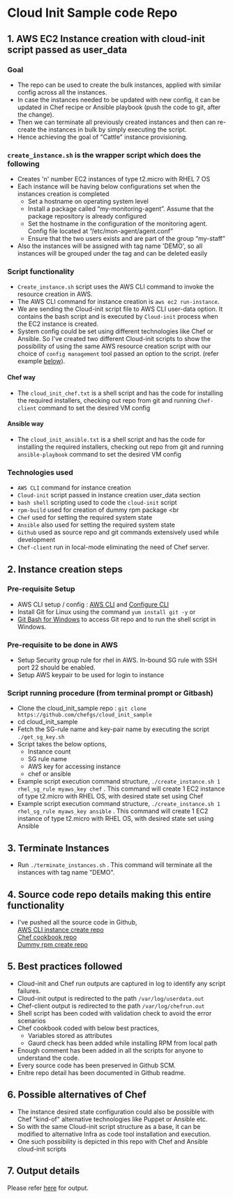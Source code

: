 # Cloud Init Sample code Repo
## 1. AWS EC2 Instance creation with cloud-init script passed as user_data 
### Goal
- The repo can be used to create the bulk instances, applied with similar config across all the instances. 
- In case the instances needed to be updated with new config, it can be updated in Chef recipe or Ansible playbook (push the code to git, after the change). <br>
- Then we can terminate all previously created instances and then can re-create the instances in bulk by simply executing the script. <br>
- Hence achieving the goal of "Cattle" instance provisioning. <br>

### `create_instance.sh` is the wrapper script which does the following
-  Creates 'n' number EC2 instances of type t2.micro with RHEL 7 OS <br>
-  Each instance will be having below configurations set when the instances creation is completed <br>
   - Set a hostname on operating system level <br>
   - Install a package called “my-monitoring-agent”. Assume that the package repository is already configured <br>
   - Set the hostname in the configuration of the monitoring agent. Config file located at “/etc/mon-agent/agent.conf”  <br>
   - Ensure that the two users exists and are part of the group “my-staff” <br>
- Also the instances will be assigned with tag name 'DEMO', so all instances will be grouped under the tag and can be deleted easily  

### Script functionality 
- `Create_instance.sh` script uses the AWS CLI command to invoke the resource creation in AWS.
- The AWS CLI command for instance creation is `aws ec2 run-instance`. 
- We are sending the Cloud-init script file to AWS CLI user-data option. It contains the bash script and is executed by `Cloud-init` process when the EC2 instance is created.
- System config could be set using different technologies like Chef or Ansible. So I've created two different Cloud-init scripts to show the possibility of using the same AWS resource creation script with our choice of `config management` tool passed an option to the script. (refer example [below](https://github.com/chefgs/cloud_init_sample/blob/master/README.md#script-running-procedure-from-terminal-prompt-or-gitbash)).
#### Chef way
- The `cloud_init_chef.txt` is a shell script and has the code for installing the required installers, checking out repo from git and running `Chef-client` command to set the desired VM config 
#### Ansible way
- The `cloud_init_ansible.txt` is a shell script and has the code for installing the required installers, checking out repo from git and running `ansible-playbook` command to set the desired VM config 

### Technologies used
- `AWS CLI` command for instance creation <br>
- `Cloud-init` script passed in instance creation user_data section <br>
- `bash shell` scripting used to code the `cloud-init` script <br>
- `rpm-build` used for creation of dummy rpm package <br
- `Chef` used for setting the required system state <br>
- `Ansible` also used for setting the required system state <br>
- `Github` used as source repo and git commands extensively used while development <br>
- `Chef-client` run in local-mode eliminating the need of Chef server. <br>

## 2. Instance creation steps 
### Pre-requisite Setup
- AWS CLI setup / config : <a href="https://docs.aws.amazon.com/cli/latest/userguide/installing.html">AWS CLI</a> and <a href="https://docs.aws.amazon.com/cli/latest/reference/configure/">Configure CLI</a><br>
- Install Git for Linux using the command `yum install git -y` or <br>
- <a href="https://git-scm.com/downloads">Git Bash for Windows</a> to access Git repo and to run the shell script in Windows. 

### Pre-requisite to be done in AWS
- Setup Security group rule for rhel in AWS. In-bound SG rule with SSH port 22 should be enabled.  
- Setup AWS keypair to be used for login to instance

### Script running procedure (from terminal prompt or Gitbash)
- Clone the cloud_init_sample repo : `git clone  https://github.com/chefgs/cloud_init_sample`
- cd cloud_init_sample
- Fetch the SG-rule name and key-pair name by executing the script `./get_sg_key.sh`
- Script takes the below options,
  - Instance count
  - SG rule name
  - AWS key for accessing instance
  - chef or ansible
- Example script execution command structure, `./create_instance.sh 1 rhel_sg_rule myaws_key chef` .  This command will create 1 EC2 instance of type t2.micro with RHEL OS, with desired state set using Chef <br>
- Example script execution command structure, `./create_instance.sh 1 rhel_sg_rule myaws_key ansible` .  This command will create 1 EC2 instance of type t2.micro with RHEL OS, with desired state set using Ansible <br>

## 3. Terminate Instances
- Run `./terminate_instances.sh` . This command will terminate all the instances with tag name "DEMO".

## 4. Source code repo details making this entire functionality
- I've pushed all the source code in Github, <br>
[AWS CLI instance create repo](https://github.com/chefgs/cloud_init_sample.git) <br>
[Chef cookbook repo](https://github.com/chefgs/cloud_init.git) <br>
[Dummy rpm create repo](https://github.com/chefgs/create_dummy_rpm.git) <br>

## 5. Best practices followed
- Cloud-init and Chef run outputs are captured in log to identify any script failures.
- Cloud-init output is redirected to the path `/var/log/userdata.out`
- Chef-client output is redirected to the path `/var/log/chefrun.out`
- Shell script has been coded with validation check to avoid the error scenarios
- Chef cookbook coded with below best practices,
  - Variables stored as attributes
  - Gaurd check has been added while installing RPM from local path
- Enough comment has been added in all the scripts for anyone to understand the code.
- Every source code has been preserved in Github SCM. 
- Enitre repo detail has been documented in Github readme.


## 6. Possible alternatives of Chef
- The instance desired state configuration could also be possible with Chef "kind-of" alternative technologies like Puppet or Ansible etc.
- So with the same Cloud-init script structure as a base, it can be modified to alternative Infra as code tool installation and execution.
- One such possibility is depicted in this repo with Chef and Ansible cloud-init scripts

## 7. Output details
Please refer [here](https://github.com/chefgs/cloud_init_sample/blob/master/output.md) for output.
